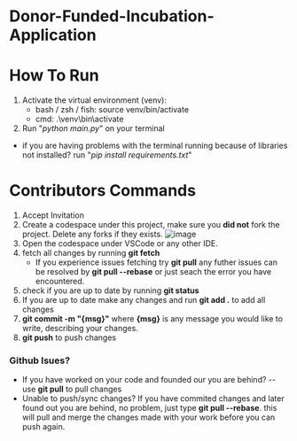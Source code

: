 # Donor-Funded-Incubation-Application

# How To Run
1. Activate the virtual environment (venv):
   - bash / zsh / fish: source venv/bin/activate
   - cmd: .\venv\bin\activate
2. Run "*python main.py*" on your terminal
- if you are having problems with the terminal running because of libraries not installed? run "*pip install requirements.txt*"

# Contributors Commands
1. Accept Invitation
2. Create a codespace under this project, make sure you **did not** fork the project. Delete any forks if they exists.
![image](https://github.com/user-attachments/assets/9b991e24-aeb2-4211-b774-0a30cce96e67)
3. Open the codespace under VSCode or any other IDE.
4. fetch all changes by running **git fetch**
   - If you experience issues fetching try **git pull** any futher issues can be resolved by **git pull --rebase** or just seach the error you have encountered.
5. check if you are up to date by running **git status**
6. If you are up to date make any changes and run **git add .** to add all changes
7. **git commit -m "{msg}"** where **{msg}** is any message you would like to write, describing your changes.
8. **git push** to push changes

### Github Isues?
- If you have worked on your code and founded our you are behind?
-- use **git pull** to pull changes
- Unable to push/sync changes? If you have commited changes and later found out you are behind, no problem, just type **git pull --rebase**. this will pull and merge the changes made with your work before you can push again.